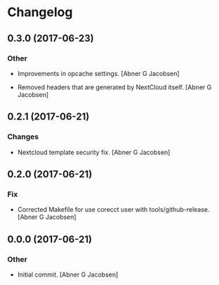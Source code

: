 # Changelog


## 0.3.0 (2017-06-23)

### Other

* Improvements in opcache settings. [Abner G Jacobsen]

* Removed headers that are generated by NextCloud itself. [Abner G Jacobsen]


## 0.2.1 (2017-06-21)

### Changes

* Nextcloud template security fix. [Abner G Jacobsen]


## 0.2.0 (2017-06-21)

### Fix

* Corrected Makefile for use corecct user with tools/github-release. [Abner G Jacobsen]


## 0.0.0 (2017-06-21)

### Other

* Initial commit. [Abner G Jacobsen]


